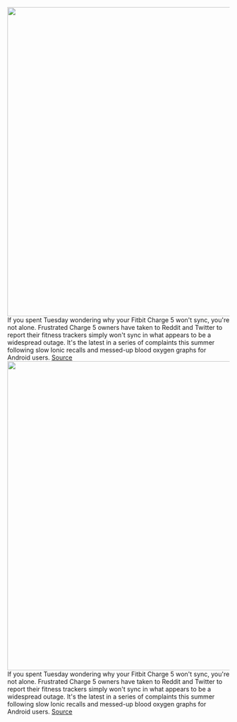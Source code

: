 <img src='https://cdn.vox-cdn.com/thumbor/Av9Tc9TD9FEE7GAGgWu79xb4w0w=/0x0:2040x1530/1200x800/filters:focal(857x602:1183x928)/cdn.vox-cdn.com/uploads/chorus_image/image/71249233/jpeters_210910_4757_0001.0.jpg' width='700px' /><br/>
If you spent Tuesday wondering why your Fitbit Charge 5 won't sync, you're not alone. Frustrated Charge 5 owners have taken to Reddit and Twitter to report their fitness trackers simply won't sync in what appears to be a widespread outage. It's the latest in a series of complaints this summer following slow Ionic recalls and messed-up blood oxygen graphs for Android users.
<a href='https://www.theverge.com/2022/8/16/23307975/fitbit-charge-5-outage-fitness-tracker'> Source <a/><img src='https://cdn.vox-cdn.com/thumbor/Av9Tc9TD9FEE7GAGgWu79xb4w0w=/0x0:2040x1530/1200x800/filters:focal(857x602:1183x928)/cdn.vox-cdn.com/uploads/chorus_image/image/71249233/jpeters_210910_4757_0001.0.jpg' width='700px' /><br/>
If you spent Tuesday wondering why your Fitbit Charge 5 won't sync, you're not alone. Frustrated Charge 5 owners have taken to Reddit and Twitter to report their fitness trackers simply won't sync in what appears to be a widespread outage. It's the latest in a series of complaints this summer following slow Ionic recalls and messed-up blood oxygen graphs for Android users.
<a href='https://www.theverge.com/2022/8/16/23307975/fitbit-charge-5-outage-fitness-tracker'> Source <a/>